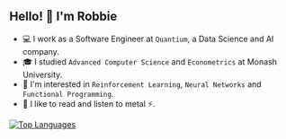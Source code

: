 Hello! 👋 I'm Robbie
----------------------------

- 💻 I work as a Software Engineer at `Quantium`, a Data Science and AI company.
- 🎓 I studied `Advanced Computer Science` and `Econometrics` at Monash University.
- 🔭 I'm interested in `Reinforcement Learning`, `Neural Networks` and `Functional Programming`.
- 📖 I like to read and listen to metal ⚡.

<a href="https://github.com/robertovers" align="left"><img src="https://github-readme-stats.vercel.app/api/top-langs/?username=robertovers&langs_count=5&theme=gotham&hide_border=true&locale=en&custom_title=Top%20%Languages" alt="Top Languages" /></a>
